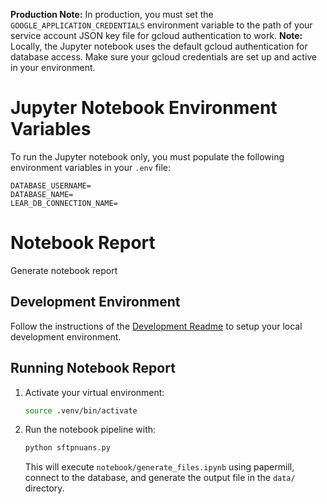 **Production Note:**
In production, you must set the `GOOGLE_APPLICATION_CREDENTIALS` environment variable to the path of your service account JSON key file for gcloud authentication to work.
**Note:** Locally, the Jupyter notebook uses the default gcloud authentication for database access. Make sure your gcloud credentials are set up and active in your environment.
# Jupyter Notebook Environment Variables

To run the Jupyter notebook only, you must populate the following environment variables in your `.env` file:

```
DATABASE_USERNAME=
DATABASE_NAME=
LEAR_DB_CONNECTION_NAME=
```

# Notebook Report

Generate notebook report

## Development Environment

Follow the instructions of the [Development Readme](https://github.com/bcgov/entity/blob/master/docs/development.md)
to setup your local development environment.


## Running Notebook Report

1. Activate your virtual environment:
   ```sh
   source .venv/bin/activate
   ```
2. Run the notebook pipeline with:
   ```sh
   python sftpnuans.py
   ```
   This will execute `notebook/generate_files.ipynb` using papermill, connect to the database, and generate the output file in the `data/` directory.
